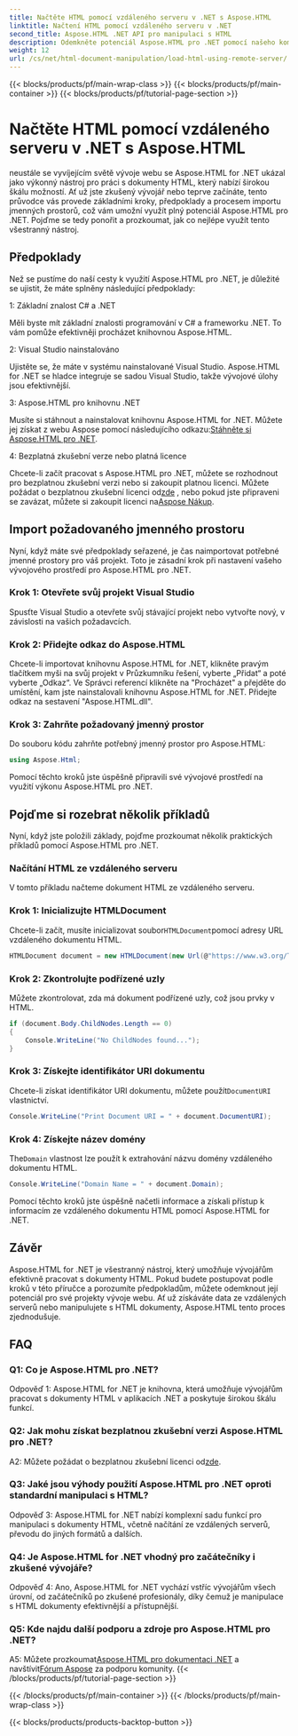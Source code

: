 ```yaml
---
title: Načtěte HTML pomocí vzdáleného serveru v .NET s Aspose.HTML
linktitle: Načtení HTML pomocí vzdáleného serveru v .NET
second_title: Aspose.HTML .NET API pro manipulaci s HTML
description: Odemkněte potenciál Aspose.HTML pro .NET pomocí našeho komplexního průvodce. Naučte se importovat jmenné prostory, přistupovat ke vzdáleným dokumentům HTML a další.
weight: 12
url: /cs/net/html-document-manipulation/load-html-using-remote-server/
---
```


{{< blocks/products/pf/main-wrap-class >}}
{{< blocks/products/pf/main-container >}}
{{< blocks/products/pf/tutorial-page-section >}}

# Načtěte HTML pomocí vzdáleného serveru v .NET s Aspose.HTML


neustále se vyvíjejícím světě vývoje webu se Aspose.HTML for .NET ukázal jako výkonný nástroj pro práci s dokumenty HTML, který nabízí širokou škálu možností. Ať už jste zkušený vývojář nebo teprve začínáte, tento průvodce vás provede základními kroky, předpoklady a procesem importu jmenných prostorů, což vám umožní využít plný potenciál Aspose.HTML pro .NET. Pojďme se tedy ponořit a prozkoumat, jak co nejlépe využít tento všestranný nástroj.

## Předpoklady

Než se pustíme do naší cesty k využití Aspose.HTML pro .NET, je důležité se ujistit, že máte splněny následující předpoklady:

1: Základní znalost C# a .NET

Měli byste mít základní znalosti programování v C# a frameworku .NET. To vám pomůže efektivněji procházet knihovnou Aspose.HTML.

2: Visual Studio nainstalováno

Ujistěte se, že máte v systému nainstalované Visual Studio. Aspose.HTML for .NET se hladce integruje se sadou Visual Studio, takže vývojové úlohy jsou efektivnější.

3: Aspose.HTML pro knihovnu .NET

 Musíte si stáhnout a nainstalovat knihovnu Aspose.HTML for .NET. Můžete jej získat z webu Aspose pomocí následujícího odkazu:[Stáhněte si Aspose.HTML pro .NET](https://releases.aspose.com/html/net/).

4: Bezplatná zkušební verze nebo platná licence

 Chcete-li začít pracovat s Aspose.HTML pro .NET, můžete se rozhodnout pro bezplatnou zkušební verzi nebo si zakoupit platnou licenci. Můžete požádat o bezplatnou zkušební licenci od[zde](https://releases.aspose.com/) , nebo pokud jste připraveni se zavázat, můžete si zakoupit licenci na[Aspose Nákup](https://purchase.aspose.com/buy).

## Import požadovaného jmenného prostoru

Nyní, když máte své předpoklady seřazené, je čas naimportovat potřebné jmenné prostory pro váš projekt. Toto je zásadní krok při nastavení vašeho vývojového prostředí pro Aspose.HTML pro .NET.

### Krok 1: Otevřete svůj projekt Visual Studio

Spusťte Visual Studio a otevřete svůj stávající projekt nebo vytvořte nový, v závislosti na vašich požadavcích.

### Krok 2: Přidejte odkaz do Aspose.HTML

Chcete-li importovat knihovnu Aspose.HTML for .NET, klikněte pravým tlačítkem myši na svůj projekt v Průzkumníku řešení, vyberte „Přidat“ a poté vyberte „Odkaz“. Ve Správci referencí klikněte na "Procházet" a přejděte do umístění, kam jste nainstalovali knihovnu Aspose.HTML for .NET. Přidejte odkaz na sestavení "Aspose.HTML.dll".

### Krok 3: Zahrňte požadovaný jmenný prostor

Do souboru kódu zahrňte potřebný jmenný prostor pro Aspose.HTML:

```csharp
using Aspose.Html;
```

Pomocí těchto kroků jste úspěšně připravili své vývojové prostředí na využití výkonu Aspose.HTML pro .NET.

## Pojďme si rozebrat několik příkladů

Nyní, když jste položili základy, pojďme prozkoumat několik praktických příkladů pomocí Aspose.HTML pro .NET.

### Načítání HTML ze vzdáleného serveru

V tomto příkladu načteme dokument HTML ze vzdáleného serveru.

### Krok 1: Inicializujte HTMLDocument

 Chcete-li začít, musíte inicializovat soubor`HTMLDocument`pomocí adresy URL vzdáleného dokumentu HTML.

```csharp
HTMLDocument document = new HTMLDocument(new Url(@"https://www.w3.org/TR/html5/"));
```

### Krok 2: Zkontrolujte podřízené uzly

Můžete zkontrolovat, zda má dokument podřízené uzly, což jsou prvky v HTML.

```csharp
if (document.Body.ChildNodes.Length == 0)
{
    Console.WriteLine("No ChildNodes found...");
}
```

### Krok 3: Získejte identifikátor URI dokumentu

 Chcete-li získat identifikátor URI dokumentu, můžete použít`DocumentURI` vlastnictví.

```csharp
Console.WriteLine("Print Document URI = " + document.DocumentURI);
```

### Krok 4: Získejte název domény

 The`Domain` vlastnost lze použít k extrahování názvu domény vzdáleného dokumentu HTML.

```csharp
Console.WriteLine("Domain Name = " + document.Domain);
```

Pomocí těchto kroků jste úspěšně načetli informace a získali přístup k informacím ze vzdáleného dokumentu HTML pomocí Aspose.HTML for .NET.

## Závěr

Aspose.HTML for .NET je všestranný nástroj, který umožňuje vývojářům efektivně pracovat s dokumenty HTML. Pokud budete postupovat podle kroků v této příručce a porozumíte předpokladům, můžete odemknout její potenciál pro své projekty vývoje webu. Ať už získáváte data ze vzdálených serverů nebo manipulujete s HTML dokumenty, Aspose.HTML tento proces zjednodušuje.

## FAQ

### Q1: Co je Aspose.HTML pro .NET?

Odpověď 1: Aspose.HTML for .NET je knihovna, která umožňuje vývojářům pracovat s dokumenty HTML v aplikacích .NET a poskytuje širokou škálu funkcí.

### Q2: Jak mohu získat bezplatnou zkušební verzi Aspose.HTML pro .NET?

 A2: Můžete požádat o bezplatnou zkušební licenci od[zde](https://releases.aspose.com/).

### Q3: Jaké jsou výhody použití Aspose.HTML pro .NET oproti standardní manipulaci s HTML?

Odpověď 3: Aspose.HTML for .NET nabízí komplexní sadu funkcí pro manipulaci s dokumenty HTML, včetně načítání ze vzdálených serverů, převodu do jiných formátů a dalších.

### Q4: Je Aspose.HTML for .NET vhodný pro začátečníky i zkušené vývojáře?

Odpověď 4: Ano, Aspose.HTML for .NET vychází vstříc vývojářům všech úrovní, od začátečníků po zkušené profesionály, díky čemuž je manipulace s HTML dokumenty efektivnější a přístupnější.

### Q5: Kde najdu další podporu a zdroje pro Aspose.HTML pro .NET?

 A5: Můžete prozkoumat[Aspose.HTML pro dokumentaci .NET](https://reference.aspose.com/html/net/) a navštívit[Fórum Aspose](https://forum.aspose.com/) za podporu komunity.
{{< /blocks/products/pf/tutorial-page-section >}}

{{< /blocks/products/pf/main-container >}}
{{< /blocks/products/pf/main-wrap-class >}}

{{< blocks/products/products-backtop-button >}}

